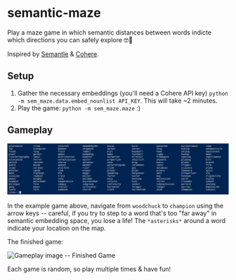 # semantic-maze
Play a maze game in which semantic distances between words indicte which directions you can safely explore 🤓🤔 

Inspired by [Semantle](https://semantle.novalis.org/) & [Cohere](https://cohere.ai/).

## Setup

1. Gather the necessary embeddings (you'll need a Cohere API key) `python -m sem_maze.data.embed_nounlist API_KEY`. This will take ~2 minutes.
2. Play the game: `python -m sem_maze.maze` :) 

## Gameplay

![Gameplay image](img/sem_maze.png?raw=true "Gameplay")

In the example game above, navigate from `woodchuck` to `champion` using the arrow keys -- careful, if you try to step to a word that's too "far away" in semantic embedding space, you lose a life! The `*asterisks*` around a word indicate your location on the map.

The finished game:

![Gameplay image -- Finished Game](img/sem_maze_completed.png?raw=true "Gameplay -- Finished Game")

Each game is random, so play multiple times & have fun!
